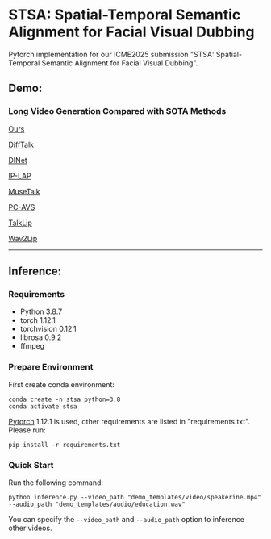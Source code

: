 # STSA: Spatial-Temporal Semantic Alignment for Facial Visual Dubbing

Pytorch implementation for our ICME2025 submission "STSA: Spatial-Temporal Semantic Alignment for Facial Visual Dubbing".

<!-- <img src='./pbf.png' width=900> -->

## Demo:
### Long Video Generation Compared with SOTA Methods
[Ours](https://github.com/user-attachments/assets/b7fb5bfd-7a15-4f73-a7e2-83916165c54c)

[DiffTalk](https://github.com/user-attachments/assets/a4c9dc00-2310-4f0f-9c03-8a033711d868)

[DINet](https://github.com/user-attachments/assets/f1900c8c-a657-461a-84f2-062d2dc1930e)

[IP-LAP](https://github.com/user-attachments/assets/a383e735-b204-436e-b4bd-75f85742837e)

[MuseTalk](https://github.com/user-attachments/assets/d6d5ae67-95e3-4708-9259-966b54365344)

[PC-AVS](https://github.com/user-attachments/assets/3b601d3f-04a0-4779-a2bd-68d249180ad2)

[TalkLip](https://github.com/user-attachments/assets/9db72cc8-e9d4-4ced-8680-bafe60ccbed3)

[Wav2Lip](https://github.com/user-attachments/assets/7d397030-5773-4d9e-a5d6-0e22deba5e4c)

---
## Inference:
### Requirements
- Python 3.8.7
- torch 1.12.1
- torchvision 0.12.1
- librosa 0.9.2
- ffmpeg

### Prepare Environment
First create conda environment:
```
conda create -n stsa python=3.8
conda activate stsa
```
[Pytorch](https://pytorch.org/)  1.12.1 is used, other requirements are listed in "requirements.txt". Please run:
```
pip install -r requirements.txt
```
### Quick Start
Run the following command:
```
python inference.py --video_path "demo_templates/video/speakerine.mp4" --audio_path "demo_templates/audio/education.wav"
```
You can specify the `--video_path` and `--audio_path` option to inference other videos.
